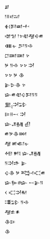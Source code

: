 <div class='block'>
<div class='line'>𒋗</div>
<div class='line'>𒁹𒍝𒁀𒁺</div>
<div class='line'>𒈬𒁕𒀜𒋾</div>
<div class='line'>𒌝𒈠 𒁹𒆳𒊏𒆷𒀪𒌑</div>
<div class='line'>𒈪𒉡 𒂅𒀀𒈾</div>
<div class='line'>𒆸𒌅𒌅 𒆳</div>
<div class='line'>𒃻 𒀀𒈾 𒆳𒆳 𒋫</div>
<div class='line'>𒆳𒆳 𒃻 𒆠</div>
<div class='line'>𒉌𒌇𒆠 𒆳</div>
<div class='line'>𒇽𒌑𒊏𒌒𒁕𒀀𒀀</div>
<div class='line'>𒅅𒋫𒁉</div>
<div class='line'>𒄿𒍝𒁁 𒋫</div>
<div class='line'>𒇽𒂗𒉆 𒌷</div>
<div class='line'>𒌑𒃻𒆠𒇷</div>
<div class='line'>𒆷 𒅖𒅗𒉡</div>
<div class='line'>𒅇 𒂍𒋙 𒇽𒂗𒉆</div>
<div class='line'>𒀀𒋫𒈥 𒉌</div>
<div class='line'>𒌒𒆠 𒃻 𒅋𒄣𒌑</div>
<div class='line'>𒇽𒌉𒈗 𒁁𒉌𒀀</div>
<div class='line'>𒌋 𒄣𒋫𒊑</div>
<div class='line'>𒃮𒁉 𒀀𒈾</div>
<div class='line'>𒆷𒉺𒀭</div>
<div class='line'>𒆠𒄿</div>
<div class='line'>𒆠</div>
</div>